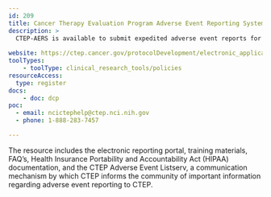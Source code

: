 ```yaml
---
id: 209
title: Cancer Therapy Evaluation Program Adverse Event Reporting System (CTEP-AERS)
description: >
  CTEP-AERS is available to submit expedited adverse event reports for all CTEP-sponsored clinical trials and Division of Cancer Prevention (DCP) cancer prevention trials.
  
website: https://ctep.cancer.gov/protocolDevelopment/electronic_applications/adverse_events.htm
toolTypes:
    - toolType: clinical_research_tools/policies
resourceAccess:
  type: register
docs:
    - doc: dcp
poc:
  - email: ncictephelp@ctep.nci.nih.gov
  - phone: 1-888-283-7457

---
```

The resource includes the electronic reporting portal, training materials, FAQ’s, Health Insurance Portability and Accountability Act (HIPAA) documentation, and the CTEP Adverse Event Listserv, a communication mechanism by which CTEP informs the community of important information regarding adverse event reporting to CTEP.